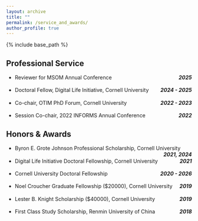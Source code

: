 ```yaml
---
layout: archive
title: ""
permalink: /service_and_awards/
author_profile: true
---
```


{% include base_path %}


## Professional Service

* <p>
      <span style="float:left;">Reviewer for MSOM Annual Conference</span>
      <span style="float:right;"><strong><em>2025</em></strong></span>
  </p>

* <p>
      <span style="float:left;">Doctoral Fellow, Digital Life Initiative, Cornell University</span>
      <span style="float:right;"><strong><em>2024 - 2025</em></strong></span>
  </p>

* <p>
      <span style="float:left;">Co-chair, OTIM PhD Forum, Cornell University</span>
      <span style="float:right;"><strong><em>2022 - 2023</em></strong></span>
  </p>

* <p>
      <span style="float:left;">Session Co-chair, 2022 INFORMS Annual Conference</span>
      <span style="float:right;"><strong><em>2022</em></strong></span>
  </p>


## Honors & Awards

* <p>
      <span style="float:left;">Byron E. Grote Johnson Professional Scholarship, Cornell University</span>
      <span style="float:right;"><strong><em>2021, 2024</em></strong></span>
  </p>

* <p>
      <span style="float:left;">Digital Life Initiative Doctoral Fellowship, Cornell University</span>
      <span style="float:right;"><strong><em>2021</em></strong></span>
  </p>

* <p>
      <span style="float:left;">Cornell University Doctoral Fellowship</span>
      <span style="float:right;"><strong><em>2020 - 2026</em></strong></span>
  </p>

* <p>
      <span style="float:left;">Noel Croucher Graduate Fellowship ($20000), Cornell University</span>
      <span style="float:right;"><strong><em>2019</em></strong></span>
  </p>

* <p>
      <span style="float:left;">Lester B. Knight Scholarship ($40000), Cornell University</span>
      <span style="float:right;"><strong><em>2019</em></strong></span>
  </p>

* <p>
      <span style="float:left;">First Class Study Scholarship, Renmin University of China</span>
      <span style="float:right;"><strong><em>2018</em></strong></span>
  </p>
